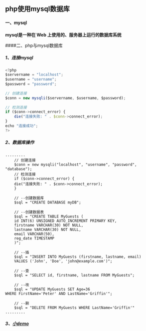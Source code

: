 ## php使用mysql数据库

#### 一、mysql

**mysql是一种在 Web 上使用的、服务器上运行的数据库系统**

####二、php与mysql数据库

##### 1、连接mysql

```javascript
<?php
$servername = "localhost";
$username = "username";
$password = "password";
 
// 创建连接
$conn = new mysqli($servername, $username, $password);
 
// 检测连接
if ($conn->connect_error) {
    die("连接失败: " . $conn->connect_error);
} 
echo "连接成功";
?>
```

##### 2、数据库操作

```php+HTML
.........
    // 创建连接
    $conn = new mysqli("localhost", "username", "password", "database");
    // 检测连接
    if ($conn->connect_error) {
    die("连接失败: " . $conn->connect_error);
    } 

    // --创建数据库
    $sql = "CREATE DATABASE myDB";

	// --创建数据表
    $sql = "CREATE TABLE MyGuests (
    id INT(6) UNSIGNED AUTO_INCREMENT PRIMARY KEY, 
    firstname VARCHAR(30) NOT NULL,
    lastname VARCHAR(30) NOT NULL,
    email VARCHAR(50),
    reg_date TIMESTAMP
    )";
	
	// --插
    $sql = "INSERT INTO MyGuests (firstname, lastname, email)
    VALUES ('John', 'Doe', 'john@example.com')";
	
	// --查
	$sql = "SELECT id, firstname, lastname FROM MyGuests";

	// --改
	$sql = "UPDATE MyGuests SET Age=36
WHERE FirstName='Peter' AND LastName='Griffin'";

	// --删
	$sql = "DELETE FROM MyGuests WHERE LastName='Griffin'"
.........
```

##### 3、[小demo](<https://github.com/xiaoliuing/study-notes/tree/master/ready-notes/demo/php-mysql>)

